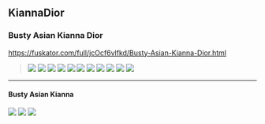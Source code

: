 ## KiannaDior
### Busty Asian Kianna Dior
https://fuskator.com/full/jcOcf6vlfkd/Busty-Asian-Kianna-Dior.html
>![](https://i9.fuskator.com/large/jcOcf6vlfkd/Busty-Asian-Kianna-Dior-2.jpg)
![](https://i9.fuskator.com/large/jcOcf6vlfkd/Busty-Asian-Kianna-Dior-3.jpg)
![](https://i9.fuskator.com/large/jcOcf6vlfkd/Busty-Asian-Kianna-Dior-5.jpg)
![](https://i9.fuskator.com/large/jcOcf6vlfkd/Busty-Asian-Kianna-Dior-6.jpg)
![](https://i9.fuskator.com/large/jcOcf6vlfkd/Busty-Asian-Kianna-Dior-7.jpg)
![](https://i9.fuskator.com/large/jcOcf6vlfkd/Busty-Asian-Kianna-Dior-8.jpg)
![](https://i9.fuskator.com/large/jcOcf6vlfkd/Busty-Asian-Kianna-Dior-9.jpg)
![](https://i9.fuskator.com/large/jcOcf6vlfkd/Busty-Asian-Kianna-Dior-10.jpg)
![](https://i9.fuskator.com/large/jcOcf6vlfkd/Busty-Asian-Kianna-Dior-11.jpg)
![](https://i9.fuskator.com/large/jcOcf6vlfkd/Busty-Asian-Kianna-Dior-13.jpg)
![](https://i9.fuskator.com/large/jcOcf6vlfkd/Busty-Asian-Kianna-Dior-16.jpg)
---
#### Busty Asian Kianna
![](https://i9.fuskator.com/large/dJUTHGzScx~/Busty-Asian-Kianna-4.jpg)
![](https://i4.fuskator.com/large/gRcon-grrM4/Shaved-Mature-Busty-Asian-MILF-Kianna-Dior-with-Fake-Tits-Wearing-Black-Lingerie-9.jpg)
![](https://i9.fuskator.com/large/ko9GNi3iL9-/image-8.jpg)
